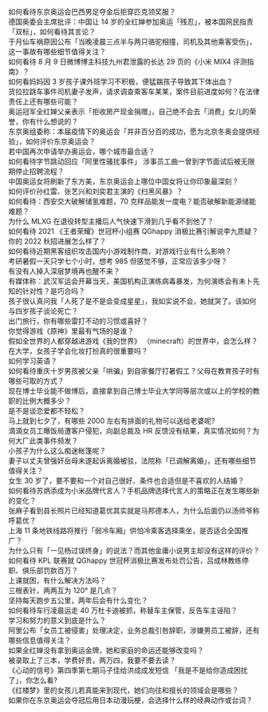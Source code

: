 如何看待东京奥运会巴西男足夺金后拒穿匹克领奖服？  
德国奥委会主席批评：中国让 14 岁的全红婵参加奥运「残忍」，被本国网民指责「双标」，如何看待其言论？  
于月仙车祸原因公布「当晚凌晨三点半与两只骆驼相撞，司机及其他乘客受伤」，这一事故有哪些细节值得关注？  
如何看待 8 月 9 日微博博主科技九州君泄露的长达 29 页的《小米 MIX4 评测指南》？  
如何看妈妈因 3 岁孩子课外班学习不积极，便猛踹孩子导致其下体出血？  
货拉拉跳车事件司机妻子发声，请求调查乘客车某某，案件目前进度如何？在法律责任上还有哪些可能？  
奥运冠军全红婵父亲表示「拒收房产现金捐赠」，自己绝不会去「消费」女儿的荣誉，你有什么想说的？  
东京奥组委称：本届疫情下的奥运会「并非百分百的成功，愿为北京冬奥会提供经验」，如何评价东京奥运会？  
若中国再次申请举办奥运会，哪个城市最合适？  
如何看待字节跳动回应「阿里性骚扰事件」 涉事员工曲一曾到字节面试后被无限期停止招聘流程？  
中国奥运女将刷新了东方美，东京奥运会上哪位中国女将让你印象最深刻？  
如何评价孙红雷、张艺兴和刘奕君主演的《扫黑风暴》？  
如何看待：西安交大破解储氢难题，70 克样品能发一度电？能否破解新能源储能难题？  
为什么 MLXG 在退役转型主播后人气快速下滑到几乎看不到他了？  
如何看待 2021 《王者荣耀》世冠杯小组赛 QGhappy 消极比赛引解说李九质疑？  
你的 2022 秋招进展怎么样了？  
如何看待近期黑客组织攻击国内小游戏制作商，对游戏行业有什么影响？  
考研暑假一天只学七个小时，想考 985 但感觉不够，正常应该多少呀？  
有没有人掉入深层梦境再也醒不来？  
有媒体称：武汉军运会开幕当天，美国机构正演练病毒暴发，为何演练会有未卜先知的针对性？是巧合吗？  
孩子很认真问我「人死了是不是会变成星星」，我如实说不会，她就哭了。该如何与四岁孩子谈论死亡？  
出门旅行，你有哪些雷打不动的习惯或喜好？  
你觉得游戏《原神》里最有气场的是谁？  
假如全世界的人都穿越进游戏《我的世界》 （minecraft）的世界中，会怎么样？  
在大学，女孩子学会化妆打扮真的很重要吗？  
如何学习英语？  
如何看待重庆十岁男孩被父亲「哄骗」到自家餐厅打暑假工？父母在教育孩子时有哪些可取的方式？  
现在博士毕业能不做博后，直接拿到自己博士毕业大学同等层次或以上的学校的教职的比例大概多少？  
是不是谈恋爱都不轻松？  
马上就到七夕了，有哪些 2000 左右有排面的礼物可以送给老婆呢?  
滴滴女员工曝饭局遭客户侵犯，向副总裁及 HR 反馈没有结果，真实情况如何？为何大厂此类事件频发？  
小孩子为什么这么痴迷帐篷呢？  
妻子以丈夫曾强奸岳母未遂起诉离婚被驳，法院称「已调解离婚」，还有哪些细节值得关注？  
女生 30 岁了，要不要和一个对自己很好、条件也合适但是不喜欢的人结婚？  
如何看待苏炳添成为小米品牌代言人？手机品牌选择代言人的策略正在发生哪些新的变化？  
张麻子看到县长照片已经知道葛优其实就是马邦德本人，为什么后面仍以汤师爷称呼葛优？  
上海 11 条地铁线路将推行「弱冷车厢」供怕冷乘客选择乘坐，是否适合全国推广？  
为什么只有「一见杨过误终身」的说法？而其他金庸小说男主却没有这样的评价？  
如何看待 KPL 联赛就 QGhappy 世冠杯消极比赛发布处罚公告，吕成林教练停职、俱乐部罚款百万？  
上课就困，有什么解决方法吗？  
三根表针，两两互为 120° 是几点？  
坚持每天跑步五公里，两年后会有什么变化？  
如何看待车行凌晨运走 40 万杜卡迪被抓，称替车主保管，反告车主诬陷？  
学习和努力的意义到底是什么？  
阿里公布「女员工被侵害」处理决定，业务总裁引咎辞职，涉嫌男员工被辞，还有哪些信息值得关注？  
如果全红婵没有拿到奥运金牌，她和家庭的命运还能够改变吗？  
被录取上了三本，学费好贵，两万四，我要不要去读？  
《心动的信号》第四季第七期马子佳给洪成成发短信 「我是不是给你造成困扰了」，你怎么看?  
《红楼梦》里的女孩儿若真能来到现代，她们向往和擅长的领域会是哪些？  
如果你在东京奥运会夺冠后用日本动漫玩梗，会选择什么样的经典动作或台词？  
